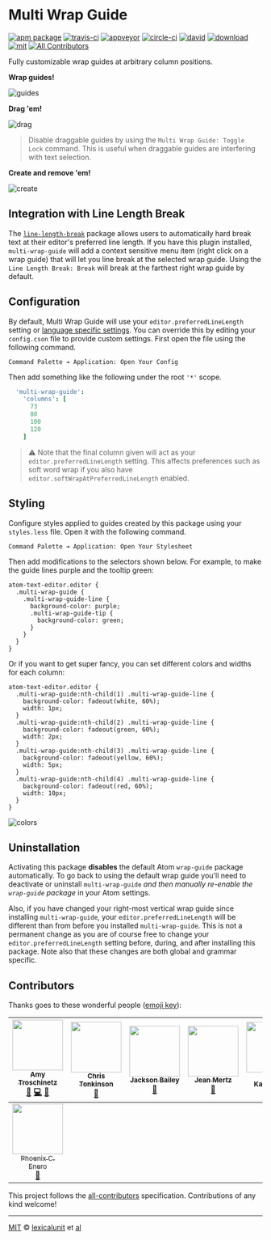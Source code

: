 # Multi Wrap Guide

[![apm package][apm-ver-link]][releases]
[![travis-ci][travis-ci-badge]][travis-ci]
[![appveyor][appveyor-badge]][appveyor]
[![circle-ci][circle-ci-badge]][circle-ci]
[![david][david-badge]][david]
[![download][dl-badge]][apm-pkg-link]
[![mit][mit-badge]][mit]
[![All Contributors][contributors]](#contributors)

Fully customizable wrap guides at arbitrary column positions.

**Wrap guides!**

![guides][img-guides]

**Drag 'em!**

![drag][img-drag]

> Disable draggable guides by using the `Multi Wrap Guide: Toggle Lock` command. This is useful when
> draggable guides are interfering with text selection.

**Create and remove 'em!**

![create][img-create]

## Integration with Line Length Break

The [`line-length-break`][line-length-break] package allows users to automatically hard break text
at their editor's preferred line length. If you have this plugin installed, `multi-wrap-guide` will
add a context sensitive menu item (right click on a wrap guide) that will let you line break at the
selected wrap guide. Using the `Line Length Break: Break` will break at the farthest right wrap
guide by default.

## Configuration

By default, Multi Wrap Guide will use your `editor.preferredLineLength` setting or
[language specific settings][language-specific-settings]. You can override this by editing your
`config.cson` file to provide custom settings. First open the file using the following command.

```
Command Palette ➔ Application: Open Your Config
```

Then add something like the following under the root `'*'` scope.

```coffeescript
  'multi-wrap-guide':
    'columns': [
      73
      80
      100
      120
    ]
```

> :warning: Note that the final column given will act as your `editor.preferredLineLength` setting.
> This affects preferences such as soft word wrap if you also have
> `editor.softWrapAtPreferredLineLength` enabled.

## Styling

Configure styles applied to guides created by this package using your `styles.less` file. Open it
with the following command.

```
Command Palette ➔ Application: Open Your Stylesheet
```

Then add modifications to the selectors shown below. For example, to make the guide lines purple
and the tooltip green:

```less
atom-text-editor.editor {
  .multi-wrap-guide {
    .multi-wrap-guide-line {
      background-color: purple;
      .multi-wrap-guide-tip {
        background-color: green;
      }
    }
  }
}
```

Or if you want to get super fancy, you can set different colors and widths for each column:

```less
atom-text-editor.editor {
  .multi-wrap-guide:nth-child(1) .multi-wrap-guide-line {
    background-color: fadeout(white, 60%);
    width: 1px;
  }
  .multi-wrap-guide:nth-child(2) .multi-wrap-guide-line {
    background-color: fadeout(green, 60%);
    width: 2px;
  }
  .multi-wrap-guide:nth-child(3) .multi-wrap-guide-line {
    background-color: fadeout(yellow, 60%);
    width: 5px;
  }
  .multi-wrap-guide:nth-child(4) .multi-wrap-guide-line {
    background-color: fadeout(red, 60%);
    width: 10px;
  }
}
```

![colors][img-colors]

## Uninstallation

Activating this package **disables** the default Atom
`wrap-guide` package automatically. To go back to using the default wrap guide you'll
need to deactivate or uninstall `multi-wrap-guide` _and then manually re-enable the
`wrap-guide` package_ in your Atom settings.

Also, if you have changed your right-most vertical wrap guide since installing
`multi-wrap-guide`, your `editor.preferredLineLength` will be different than
from before you installed `multi-wrap-guide`. This is not a permanent change as you are
of course free to change your `editor.preferredLineLength` setting before, during, and
after installing this package. Note also that these changes are both global and grammar
specific.

## Contributors

Thanks goes to these wonderful people ([emoji key](https://github.com/kentcdodds/all-contributors#emoji-key)):

<!-- ALL-CONTRIBUTORS-LIST:START - Do not remove or modify this section -->
| [<img src="https://avatars1.githubusercontent.com/u/1903876?v=4" width="100px;"/><br /><sub>Amy Troschinetz</sub>](http://lexicalunit.com)<br />[🐛](https://github.com/lexicalunit/multi-wrap-guide/issues?q=author%3Alexicalunit "Bug reports") [💻](https://github.com/lexicalunit/multi-wrap-guide/commits?author=lexicalunit "Code") [📖](https://github.com/lexicalunit/multi-wrap-guide/commits?author=lexicalunit "Documentation") | [<img src="https://avatars2.githubusercontent.com/u/281467?v=4" width="100px;"/><br /><sub>Chris Tonkinson</sub>](http://chris.tonkinson.com/)<br />[🐛](https://github.com/lexicalunit/multi-wrap-guide/issues?q=author%3Acmtonkinson "Bug reports") | [<img src="https://avatars3.githubusercontent.com/u/7296578?v=4" width="100px;"/><br /><sub>Jackson Bailey</sub>](https://github.com/JacksonBailey)<br />[🐛](https://github.com/lexicalunit/multi-wrap-guide/issues?q=author%3AJacksonBailey "Bug reports") | [<img src="https://avatars1.githubusercontent.com/u/383250?v=4" width="100px;"/><br /><sub>Jean Mertz</sub>](https://github.com/JeanMertz)<br />[🐛](https://github.com/lexicalunit/multi-wrap-guide/issues?q=author%3AJeanMertz "Bug reports") | [<img src="https://avatars2.githubusercontent.com/u/3522333?v=4" width="100px;"/><br /><sub>Sami Kankaristo</sub>](http://indiumgames.fi)<br />[🐛](https://github.com/lexicalunit/multi-wrap-guide/issues?q=author%3Akankaristo "Bug reports") | [<img src="https://avatars2.githubusercontent.com/u/16280491?v=4" width="100px;"/><br /><sub>Pete Hanson</sub>](http://pdxwolfy.org)<br />[🐛](https://github.com/lexicalunit/multi-wrap-guide/issues?q=author%3Apdxwolfy "Bug reports") | [<img src="https://avatars0.githubusercontent.com/u/8146593?v=4" width="100px;"/><br /><sub>Ped</sub>](https://pedzed.com)<br />[🐛](https://github.com/lexicalunit/multi-wrap-guide/issues?q=author%3Apedzed "Bug reports") |
| :---: | :---: | :---: | :---: | :---: | :---: | :---: |
| [<img src="https://avatars1.githubusercontent.com/u/9031092?v=4" width="100px;"/><br /><sub>Phoenix C. Enero</sub>](http://coreleaf.net)<br />[🐛](https://github.com/lexicalunit/multi-wrap-guide/issues?q=author%3Aphoenixenero "Bug reports") |
<!-- ALL-CONTRIBUTORS-LIST:END -->

This project follows the [all-contributors](https://github.com/kentcdodds/all-contributors) specification. Contributions of any kind welcome!

---

[MIT][mit] © [lexicalunit][author] et [al][contributors]

[mit]:                          http://opensource.org/licenses/MIT
[author]:                       http://github.com/lexicalunit
[contributors]:                 https://github.com/lexicalunit/multi-wrap-guide/graphs/contributors
[releases]:                     https://github.com/lexicalunit/multi-wrap-guide/releases
[mit-badge]:                    https://img.shields.io/apm/l/multi-wrap-guide.svg
[apm-pkg-link]:                 https://atom.io/packages/multi-wrap-guide
[apm-ver-link]:                 https://img.shields.io/apm/v/multi-wrap-guide.svg
[dl-badge]:                     http://img.shields.io/apm/dm/multi-wrap-guide.svg
[travis-ci-badge]:              https://travis-ci.org/lexicalunit/multi-wrap-guide.svg?branch=master
[travis-ci]:                    https://travis-ci.org/lexicalunit/multi-wrap-guide
[appveyor]:                     https://ci.appveyor.com/project/lexicalunit/multi-wrap-guide?branch=master
[appveyor-badge]:               https://ci.appveyor.com/api/projects/status/10nasryx3of9h2lp/branch/master?svg=true
[circle-ci]:                    https://circleci.com/gh/lexicalunit/multi-wrap-guide/tree/master
[circle-ci-badge]:              https://circleci.com/gh/lexicalunit/multi-wrap-guide/tree/master.svg?style=shield
[david-badge]:                  https://david-dm.org/lexicalunit/multi-wrap-guide.svg
[david]:                        https://david-dm.org/lexicalunit/multi-wrap-guide
[issues]:                       https://github.com/lexicalunit/multi-wrap-guide/issues
[img-colors]:                   https://cloud.githubusercontent.com/assets/1903876/8047181/b1ef283a-0e07-11e5-92b9-5c9afbebf29c.png
[img-create]:                   https://cloud.githubusercontent.com/assets/1903876/8047182/b1f6e340-0e07-11e5-8db5-99add2af6646.gif
[img-drag]:                     https://cloud.githubusercontent.com/assets/1903876/8047183/b1f95c24-0e07-11e5-9c53-d2e1ba4cd273.gif
[img-guides]:                   https://cloud.githubusercontent.com/assets/1903876/8047184/b1fc4a9c-0e07-11e5-943f-ebffd647c2e0.png
[language-specific-settings]:   http://blog.atom.io/2014/10/31/language-scoped-config.html
[line-length-break]:            https://atom.io/packages/line-length-break
[contributors]:                 https://img.shields.io/badge/all_contributors-0-orange.svg?style=shield
